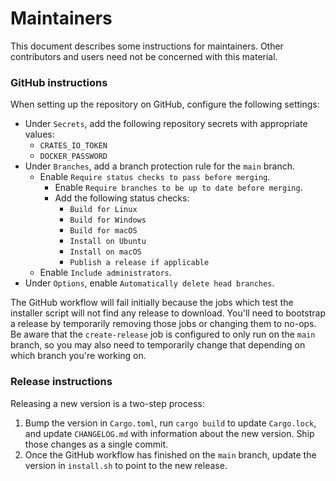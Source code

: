 # Maintainers

This document describes some instructions for maintainers. Other contributors and users need not be concerned with this material.

### GitHub instructions

When setting up the repository on GitHub, configure the following settings:

- Under `Secrets`, add the following repository secrets with appropriate values:
  - `CRATES_IO_TOKEN`
  - `DOCKER_PASSWORD`
- Under `Branches`, add a branch protection rule for the `main` branch.
  - Enable `Require status checks to pass before merging`.
    - Enable `Require branches to be up to date before merging`.
    - Add the following status checks:
      - `Build for Linux`
      - `Build for Windows`
      - `Build for macOS`
      - `Install on Ubuntu`
      - `Install on macOS`
      - `Publish a release if applicable`
  - Enable `Include administrators`.
- Under `Options`, enable `Automatically delete head branches`.

The GitHub workflow will fail initially because the jobs which test the installer script will not find any release to download. You'll need to bootstrap a release by temporarily removing those jobs or changing them to no-ops. Be aware that the `create-release` job is configured to only run on the `main` branch, so you may also need to temporarily change that depending on which branch you're working on.

### Release instructions

Releasing a new version is a two-step process:

1. Bump the version in `Cargo.toml`, run `cargo build` to update `Cargo.lock`, and update `CHANGELOG.md` with information about the new version. Ship those changes as a single commit.
2. Once the GitHub workflow has finished on the `main` branch, update the version in `install.sh` to point to the new release.
